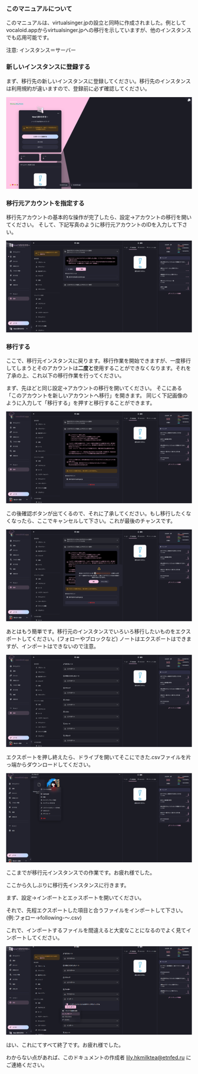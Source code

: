 ### このマニュアルについて

このマニュアルは、virtualsinger.jpの設立と同時に作成されました。例としてvocaloid.appからvirtualsinger.jpへの移行を示していますが、他のインスタンスでも応用可能です。

注意: インスタンス＝サーバー

### 新しいインスタンスに登録する

まず、移行先の新しいインスタンスに登録してください。移行先のインスタンスは利用規約が違いますので、登録前に必ず確認してください。

![Newぼかろすきー登録画面](assets/vsgjprg.png)

### 移行元アカウントを指定する

移行先アカウントの基本的な操作が完了したら、設定→アカウントの移行を開いてください。
そして、下記写真のように移行元アカウントのIDを入力して下さい。

![新アカウント→旧アカウント指定](assets/vsgjpmg.png)

### 移行する

ここで、移行元インスタンスに戻ります。移行作業を開始できますが、一度移行してしまうとそのアカウントは<strong>二度と</strong>使用することができなくなります。それを了承の上、これ以下の移行作業を行ってください。

まず、先ほどと同じ設定→アカウントの移行を開いてください。
そこにある「このアカウントを新しいアカウントへ移行」を開きます。
同じく下記画像のように入力して「移行する」を押すと移行することができます。

![移行する](assets/loslegmg.png)

この後確認ボタンが出てくるので、それに了承してください。もし移行したくなくなったら、ここでキャンセルして下さい。これが最後のチャンスです。

![移行確認ボタン](assets/loslegmg2.png)

あとはもう簡単です。移行元のインスタンスでいろいろ移行したいものをエクスポートしてください。(フォローやブロックなど)
ノートはエクスポートはできますが、インポートはできないので注意。

![エクスポート画面](assets/loslegexp.png)

エクスポートを押し終えたら、ドライブを開いてそこにできた.csvファイルを片っ端からダウンロードしてください。

![ドライブからDL](assets/loslegdrdl.png)

ここまでが移行元インスタンスでの作業です。お疲れ様でした。

ここから久しぶりに移行先インスタンスに行きます。

まず、設定→インポートとエㇰスポートを開いてください。

それで、先程エクスポートした項目と合うファイルをインポートして下さい。(例:フォロー→following-～.csv)

これで、インポートするファイルを間違えると大変なことになるのでよく見てインポートしてください。

![インポートする](assets/vsgjpimp.png)

はい、これにてすべて終了です。お疲れ様でした。

わからない点があれば、このドキュメントの作成者 [lily.hkmilktea@etnfed.ru](mailto:lily.hkmilktea@etnfed.ru) にご連絡ください。